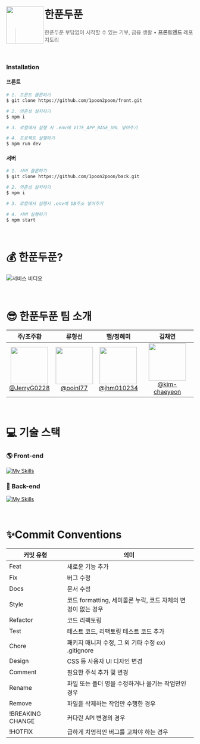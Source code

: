 # 한푼두푼 <img src="https://github.com/user-attachments/assets/cb72c7e3-0102-4ddd-aa1d-ac6d82f40fb1" align=left width=100>

> 한푼두푼 부담없이 시작할 수 있는 기부, 금융 생활 • **프론트엔드** 레포지토리

<br />

### Installation

#### 프론트
```sh
# 1. 프론트 클론하기
$ git clone https://github.com/1poon2poon/front.git

# 2. 의존성 설치하기
$ npm i

# 3. 로컬에서 실행 시 .env에 VITE_APP_BASE_URL 넣어주기

# 4. 프로젝트 실행하기
$ npm run dev
```

#### 서버
```sh
# 1. 서버 클론하기
$ git clone https://github.com/1poon2poon/back.git

# 2. 의존성 설치하기
$ npm i

# 3. 로컬에서 실행시 .env에 DB주소 넣어주기

# 4. 서버 실행하기
$ npm start
```

<br />

# 💰 한푼두푼?

![서비스 비디오](service_video.gif)

<br/>

# 😎 **한푼두푼** 팀 소개

|                                                            **주/조주환**                                                            |                                                            **류형선**                                                             |                                                            **햄/정혜미**                                                             |                                                              **김채연**                                                               |
| :-----------------------------------------------------------------------------------------------------------------------------------: | :------------------------------------------------------------------------------------------------------------------------------------: | :------------------------------------------------------------------------------------------------------------------------------------: | :--------------------------------------------------------------------------------------------------------------------------------------: |
| [<img src="https://avatars.githubusercontent.com/u/75930663?v=4" height=100 width=100> <br/> @JerryG0228](https://github.com/JerryG0228) | [<img src="https://avatars.githubusercontent.com/u/115407275?v=4" height=100 width=100> <br/> @ooinl77](https://github.com/ooinl77) | [<img src="https://avatars.githubusercontent.com/u/162953914?v=4" height=100 width=100> <br/> @jhm010234](https://github.com/jhm010234) | [<img src="https://avatars.githubusercontent.com/u/90239727?v=4" height=100 width=100> <br/> @kim-chaeyeon](https://github.com/kim-chaeyeon) |

<br/>

# 💻 기술 스택

### 🌎 Front-end

[![My Skills](https://skillicons.dev/icons?i=ts,vite,react,styledcomponents,vercel)](https://skillicons.dev)

### 🌱 Back-end

[![My Skills](https://skillicons.dev/icons?i=js,nodejs,mongodb,aws)](https://skillicons.dev)

<br/>


# ✨Commit Conventions

| 커밋 유형        | 의미                                                         |
| ---------------- | ------------------------------------------------------------ |
| Feat             | 새로운 기능 추가                                             |
| Fix              | 버그 수정                                                    |
| Docs             | 문서 수정                                                    |
| Style            | 코드 formatting, 세미콜론 누락, 코드 자체의 변경이 없는 경우 |
| Refactor         | 코드 리팩토링                                                |
| Test             | 테스트 코드, 리팩토링 테스트 코드 추가                       |
| Chore            | 패키지 매니저 수정, 그 외 기타 수정 ex) .gitignore           |
| Design           | CSS 등 사용자 UI 디자인 변경                                 |
| Comment          | 필요한 주석 추가 및 변경                                     |
| Rename           | 파일 또는 폴더 명을 수정하거나 옮기는 작업만인 경우          |
| Remove           | 파일을 삭제하는 작업만 수행한 경우                           |
| !BREAKING CHANGE | 커다란 API 변경의 경우                                       |
| !HOTFIX          | 급하게 치명적인 버그를 고쳐야 하는 경우                      |
